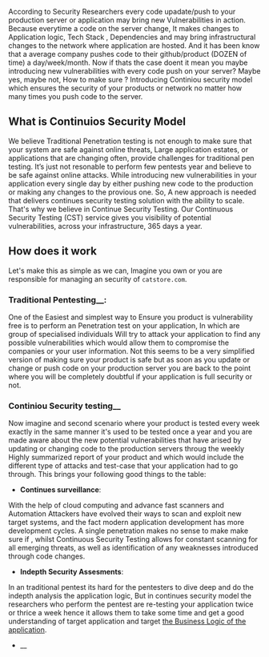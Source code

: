 According to Security Researchers every code upadate/push to your production server or application may bring new Vulnerabilities in action. Because everytime a code on the server change, It makes changes to Application logic, Tech Stack , Dependencies and may bring infrastructural changes to the network where application are hosted. And it has been know that a average company pushes code to their github/product (DOZEN of time) a day/week/month. Now if thats the case doent it mean you maybe introducing new vulnerabilities with every code push on your server? Maybe yes, maybe not, How to make sure ? Introducing Continiou security model which ensures the security of your products or network no matter how many times you push code to the server.

## What is Continuios Security Model

We believe Traditional Penetration testing is not enough to make sure that your system are safe against online threats, Large application estates, or applications that are changing often, provide challenges for traditional pen testing. It’s just not resonable to perform few pentests year and believe to be safe against online attacks. While introducing new vulnerabilities in your application every single day by either pushing new code to the production or making any changes to the provious one. So, A new approach is needed that delivers continues security testing solution with the ability to scale. That's why we believe in Continue Security Testing. Our Continuous Security Testing (CST) service gives you visibility of potential vulnerabilities, across your infrastructure, 365 days a year. 


## How does it work 

Let's make this as simple as we can, Imagine you own or you are responsible for managing an security of `catstore.com`.

### Traditional Pentesting__:

One of the Easiest and simplest way to Ensure you product is vulnerability free is to perform an Penetration test on your application, In which are group of specialised individuals Will try to attack your application to find any possible vulnerabilities which would allow them to compromise the companies or your user information. Not this seems to be a very simplified version of making sure your product is safe but as soon as you update or change or push code on your production  server you are back to the point where you will be completely doubtful if your application is full security or not.

### Continiou Security testing__

Now imagine and second scenario where your product is tested every week exactly in the same manner it's used to be tested once a year and you are made aware about the new potential vulnerabilities that have arised by updating or changing code to the production servers throug the weekly Highly summarized report of your product and which would include the different type of attacks and test-case that your application had to go through. This brings your following good things to the table:

- __Continues surveillance__:

With the help of cloud computing and advance fast scanners and Automation Attackers have evolved their ways to scan and exploit new target systems, and the fact modern application development has more development cycles. A single penetration makes no sense to make make sure if , whilst Continuous Security Testing allows for constant scanning for all emerging threats, as well as identification of any weaknesses introduced through code changes.


- __Indepth Security Assesments__: 

In an traditional pentest its hard for the pentesters to dive deep and do the indepth analysis the application logic, But in continues security model the researchers who perform the pentest are re-testing your application twice or thrice a week hence it allows them to take some time and get a good understanding of target application and target [the Business Logic of the application](https://snapsec.co/blog/Business-logic-issues/).

- __
